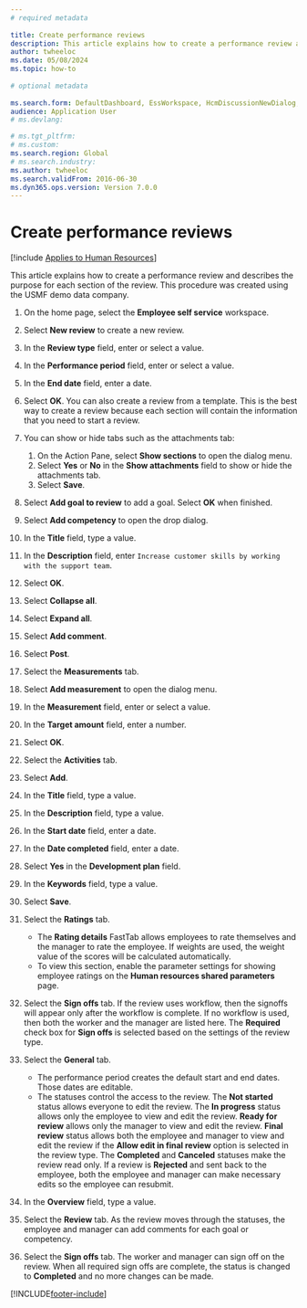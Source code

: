 ```yaml
--- 
# required metadata 
 
title: Create performance reviews
description: This article explains how to create a performance review and describes the purpose for each section of the review. 
author: twheeloc
ms.date: 05/08/2024
ms.topic: how-to 
 
# optional metadata 
 
ms.search.form: DefaultDashboard, EssWorkspace, HcmDiscussionNewDialog, HcmDiscussion, HcmDiscussionChangeSettings, HcmDiscussionAddGoalDialog, HcmTopicCreate, HcmMeasurementDetailDialog, HcmPerfJournalAdd, HcmEmployeeDevelopmentWorkspace  
audience: Application User 
# ms.devlang:  

# ms.tgt_pltfrm:  
# ms.custom:  
ms.search.region: Global
# ms.search.industry: 
ms.author: twheeloc
ms.search.validFrom: 2016-06-30 
ms.dyn365.ops.version: Version 7.0.0 
---
```

# Create performance reviews



[!include [Applies to Human Resources](../includes/applies-to-hr.md)]


This article explains how to create a performance review and describes the purpose for each section of the review. This procedure was created using the USMF demo data company.

1. On the home page, select the **Employee self service** workspace.
2. Select **New review** to create a new review.
3. In the **Review type** field, enter or select a value.
4. In the **Performance period** field, enter or select a value.
5. In the **End date** field, enter a date.
6. Select **OK**. You can also create a review from a template. This is the best way to create a review because each section will contain the information that you need to start a review.  
7. You can show or hide tabs such as the attachments tab:

    1. On the Action Pane, select **Show sections** to open the dialog menu.
    1. Select **Yes** or **No** in the **Show attachments** field to show or hide the attachments tab.
    1. Select **Save**.

8. Select **Add goal to review** to add a goal. Select **OK** when finished.
9. Select **Add competency** to open the drop dialog.
10. In the **Title** field, type a value.
11. In the **Description** field, enter `Increase customer skills by working with the support team`.
12. Select **OK**.
13. Select **Collapse all**.
14. Select **Expand all**.
15. Select **Add comment**.
16. Select **Post**.
17. Select the **Measurements** tab.
18. Select **Add measurement** to open the dialog menu.
19. In the **Measurement** field, enter or select a value.
26. In the **Target amount** field, enter a number.
20. Select **OK**.
21. Select the **Activities** tab.
22. Select **Add**.
23. In the **Title** field, type a value.
24. In the **Description** field, type a value.
25. In the **Start date** field, enter a date.
26. In the **Date completed** field, enter a date.
27. Select **Yes** in the **Development plan** field.
28. In the **Keywords** field, type a value.
29. Select **Save**.
30. Select the **Ratings** tab.  

    - The **Rating details** FastTab allows employees to rate themselves and the manager to rate the employee. If weights are used, the weight value of the scores will be calculated automatically.  
    - To view this section, enable the parameter settings for showing employee ratings on the **Human resources shared parameters** page.  

31. Select the **Sign offs** tab. If the review uses workflow, then the signoffs will appear only after the workflow is complete. If no workflow is used, then both the worker and the manager are listed here. The **Required** check box for **Sign offs** is selected based on the settings of the review type.  
32. Select the **General** tab.

    - The performance period creates the default start and end dates. Those dates are editable.  
    - The statuses control the access to the review. The **Not started** status allows everyone to edit the review. The **In progress** status allows only the employee to view and edit the review. **Ready for review** allows only the manager to view and edit the review. **Final review** status allows both the employee and manager to view and edit the review if the **Allow edit in final review** option is selected in the review type. The **Completed** and **Canceled** statuses make the review read only. If a review is **Rejected** and sent back to the employee, both the employee and manager can make necessary edits so the employee can resubmit.

33. In the **Overview** field, type a value.
34. Select the **Review** tab. As the review moves through the statuses, the employee and manager can add comments for each goal or competency.  
35. Select the **Sign offs** tab. The worker and manager can sign off on the review. When all required sign offs are complete, the status is changed to **Completed** and no more changes can be made.  



[!INCLUDE[footer-include](../includes/footer-banner.md)]
